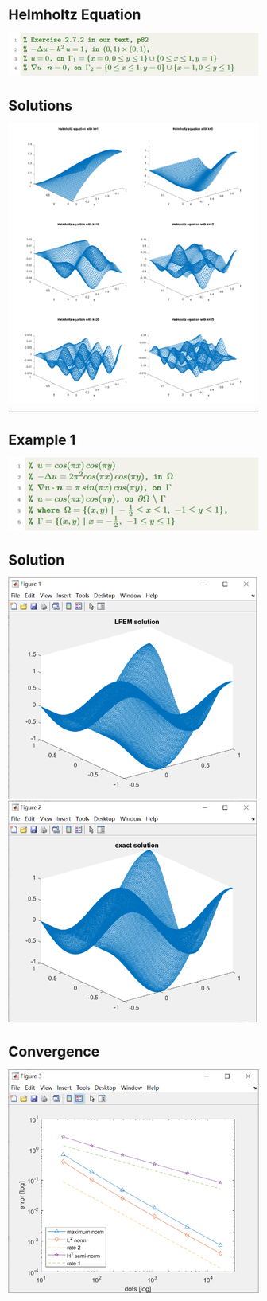 # Helmholtz Equation
![](img/exercise_2_7_2.png)

# Solutions
![](img/Helmholtz_equation.png)

---

# Example 1
![](img/example1.png)

# Solution
<img src="img/LFEM_solution.png" width="500"/> <img src="img/exact_solution.png" width="500"/>

# Convergence
![](img/convergence.png)
